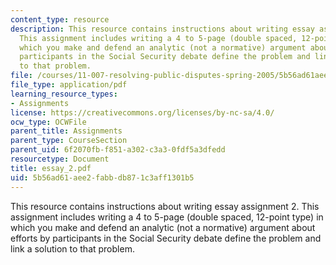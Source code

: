 ```yaml
---
content_type: resource
description: This resource contains instructions about writing essay assignment 2.
  This assignment includes writing a 4 to 5-page (double spaced, 12-point type) in
  which you make and defend an analytic (not a normative) argument about efforts by
  participants in the Social Security debate define the problem and link a solution
  to that problem.
file: /courses/11-007-resolving-public-disputes-spring-2005/5b56ad61aee2fabbdb871c3aff1301b5_essay_2.pdf
file_type: application/pdf
learning_resource_types:
- Assignments
license: https://creativecommons.org/licenses/by-nc-sa/4.0/
ocw_type: OCWFile
parent_title: Assignments
parent_type: CourseSection
parent_uid: 6f2070fb-f851-a302-c3a3-0fdf5a3dfedd
resourcetype: Document
title: essay_2.pdf
uid: 5b56ad61-aee2-fabb-db87-1c3aff1301b5
---
```

This resource contains instructions about writing essay assignment 2. This assignment includes writing a 4 to 5-page (double spaced, 12-point type) in which you make and defend an analytic (not a normative) argument about efforts by participants in the Social Security debate define the problem and link a solution to that problem.